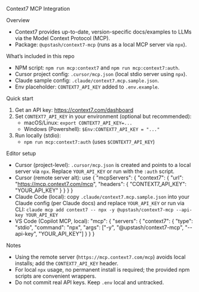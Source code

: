 Context7 MCP Integration

Overview
- Context7 provides up-to-date, version-specific docs/examples to LLMs via the Model Context Protocol (MCP).
- Package: `@upstash/context7-mcp` (runs as a local MCP server via `npx`).

What’s included in this repo
- NPM script: `npm run mcp:context7` and `npm run mcp:context7:auth`.
- Cursor project config: `.cursor/mcp.json` (local stdio server using `npx`).
- Claude sample config: `.claude/context7.mcp.sample.json`.
- Env placeholder: `CONTEXT7_API_KEY` added to `.env.example`.

Quick start
1) Get an API key: https://context7.com/dashboard
2) Set `CONTEXT7_API_KEY` in your environment (optional but recommended):
   - macOS/Linux: `export CONTEXT7_API_KEY=...`
   - Windows (Powershell): `$Env:CONTEXT7_API_KEY = "..."`
3) Run locally (stdio):
   - `npm run mcp:context7:auth` (uses `$CONTEXT7_API_KEY`)

Editor setup
- Cursor (project-level): `.cursor/mcp.json` is created and points to a local server via `npx`. Replace `YOUR_API_KEY` or run with the `:auth` script.
- Cursor (remote server alt): use
  {
    "mcpServers": {
      "context7": {
        "url": "https://mcp.context7.com/mcp",
        "headers": { "CONTEXT7_API_KEY": "YOUR_API_KEY" }
      }
    }
  }
- Claude Code (local): copy `.claude/context7.mcp.sample.json` into your Claude config (per Claude docs) and replace `YOUR_API_KEY` or run via CLI:
  `claude mcp add context7 -- npx -y @upstash/context7-mcp --api-key YOUR_API_KEY`
- VS Code (Copilot MCP, local):
  "mcp": { "servers": { "context7": { "type": "stdio", "command": "npx", "args": ["-y", "@upstash/context7-mcp", "--api-key", "YOUR_API_KEY"] } } }

Notes
- Using the remote server (`https://mcp.context7.com/mcp`) avoids local installs; add the `CONTEXT7_API_KEY` header.
- For local `npx` usage, no permanent install is required; the provided npm scripts are convenient wrappers.
- Do not commit real API keys. Keep `.env` local and untracked.

